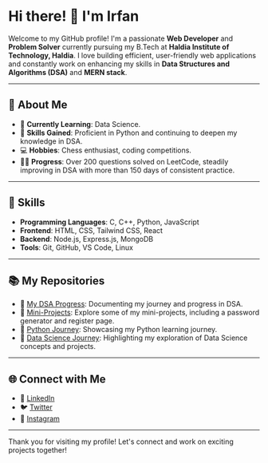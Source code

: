 # Hi there! 👋 I'm Irfan

Welcome to my GitHub profile! I'm a passionate **Web Developer** and **Problem Solver** currently pursuing my B.Tech at **Haldia Institute of Technology, Haldia**. I love building efficient, user-friendly web applications and constantly work on enhancing my skills in **Data Structures and Algorithms (DSA)** and **MERN stack**.

---

## 🚀 About Me
- 🌱 **Currently Learning**: Data Science.
- 🧠 **Skills Gained**: Proficient in Python and continuing to deepen my knowledge in DSA.
- 💻 **Hobbies**: Chess enthusiast, coding competitions.
- 👨‍💻 **Progress**: Over 200 questions solved on LeetCode, steadily improving in DSA with more than 150 days of consistent practice.

---

## 💼 Skills
- **Programming Languages**: C, C++, Python, JavaScript
- **Frontend**: HTML, CSS, Tailwind CSS, React
- **Backend**: Node.js, Express.js, MongoDB
- **Tools**: Git, GitHub, VS Code, Linux

---

## 📚 My Repositories
- 🔗 [My DSA Progress](https://github.com/Irfan140/My-DSA-progress): Documenting my journey and progress in DSA.
- 🔗 [Mini-Projects](https://github.com/Irfan140/Mini-projects): Explore some of my mini-projects, including a password generator and register page.
- 🔗 [Python Journey](https://github.com/Irfan140/Python_Journey): Showcasing my Python learning journey.
- 🔗 [Data Science Journey](https://github.com/Irfan140/Data-Science-Journey): Highlighting my exploration of Data Science concepts and projects.

---

## 🌐 Connect with Me
- 💼 [LinkedIn](https://www.linkedin.com/in/irfan-mehmud-7a409b280/)
- 🐦 [Twitter](https://x.com/MehmudIrfan)
- 📸 [Instagram](https://www.instagram.com/_irfan_140_/)

---

Thank you for visiting my profile! Let's connect and work on exciting projects together!
